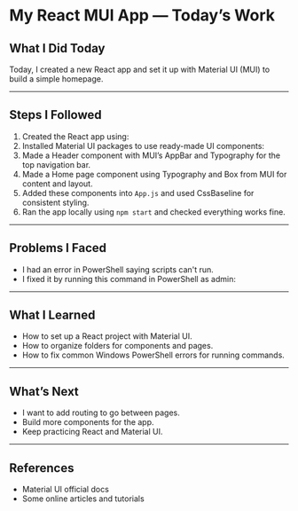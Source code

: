 # My React MUI App — Today’s Work

## What I Did Today

Today, I created a new React app and set it up with Material UI (MUI) to build a simple homepage.

---

## Steps I Followed

1. Created the React app using:
2. Installed Material UI packages to use ready-made UI components:
3. Made a Header component with MUI’s AppBar and Typography for the top navigation bar.
4. Made a Home page component using Typography and Box from MUI for content and layout.
5. Added these components into `App.js` and used CssBaseline for consistent styling.
6. Ran the app locally using `npm start` and checked everything works fine.

---

## Problems I Faced

- I had an error in PowerShell saying scripts can't run.
- I fixed it by running this command in PowerShell as admin:

---

## What I Learned

- How to set up a React project with Material UI.
- How to organize folders for components and pages.
- How to fix common Windows PowerShell errors for running commands.

---

## What’s Next

- I want to add routing to go between pages.
- Build more components for the app.
- Keep practicing React and Material UI.

---

## References

- Material UI official docs
- Some online articles and tutorials
